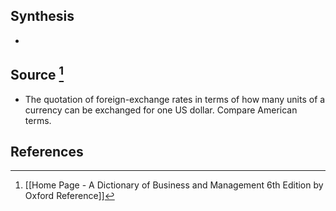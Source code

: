 ## Synthesis
- 
## Source [^1]
- The quotation of foreign-exchange rates in terms of how many units of a currency can be exchanged for one US dollar. Compare American terms.
## References

[^1]: [[Home Page - A Dictionary of Business and Management 6th Edition by Oxford Reference]]
